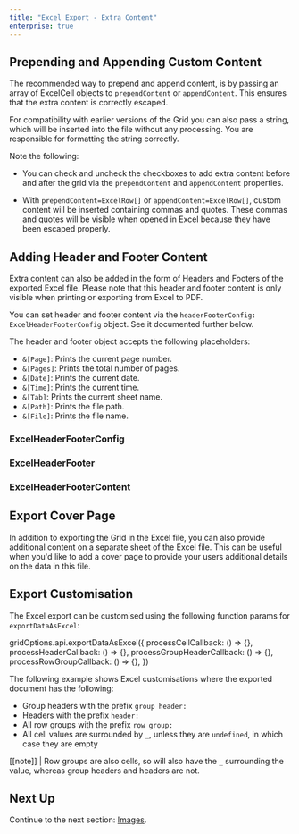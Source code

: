 ```yaml
---
title: "Excel Export - Extra Content"
enterprise: true
---
```


## Prepending and Appending Custom Content

The recommended way to prepend and append content, is by passing an array of ExcelCell objects to `prependContent` or `appendContent`. This ensures that the extra content is correctly escaped.

For compatibility with earlier versions of the Grid you can also pass a string, which will be inserted into the file without any processing. You are responsible for formatting the string correctly.

Note the following:

- You can check and uncheck the checkboxes to add extra content before and after the grid via the `prependContent` and `appendContent` properties.

- With `prependContent=ExcelRow[]` or `appendContent=ExcelRow[]`, custom content will be inserted containing commas and quotes. These commas and quotes will be visible when opened in Excel because they have been escaped properly.
  
<grid-example title='Excel Export - Prepend and Append Content' name='excel-export-prepend-append' type='generated' options='{ "enterprise": true, "modules": ["clientside", "excel", "menu"], "exampleHeight": 815 }'></grid-example>

## Adding Header and Footer Content

Extra content can also be added in the form of Headers and Footers of the exported Excel file. Please note that this header and footer content is only visible when printing or exporting from Excel to PDF.

You can set header and footer content via the `headerFooterConfig: ExcelHeaderFooterConfig` object. See it documented further below.

The header and footer object accepts the following placeholders: 

- `&[Page]`: Prints the current page number.
- `&[Pages]`: Prints the total number of pages.
- `&[Date]`: Prints the current date.
- `&[Time]`: Prints the current time.
- `&[Tab]`: Prints the current sheet name.
- `&[Path]`: Prints the file path.
- `&[File]`: Prints the file name.

<grid-example title='Excel Export - Custom Header and Footer' name='excel-export-header-footer' type='generated' options='{ "enterprise": true,"modules": ["clientside", "excel", "menu"], "exampleHeight": 815 }'></grid-example>

### ExcelHeaderFooterConfig
<interface-documentation interfaceName='ExcelHeaderFooterConfig'></interface-documentation>

### ExcelHeaderFooter
<interface-documentation interfaceName='ExcelHeaderFooter'></interface-documentation>

### ExcelHeaderFooterContent
<interface-documentation interfaceName='ExcelHeaderFooterContent' overrideSrc='excel-export-api/resources/excel-api.json'></interface-documentation>

## Export Cover Page

In addition to exporting the Grid in the Excel file, you can also provide additional content on a separate sheet of the Excel file. This can be useful when you'd like to add a cover page to provide your users additional details on the data in this file.

<grid-example title='Excel Export - Cover Page' name='excel-export-cover-page' type='generated' options='{ "enterprise": true, "modules": ["clientside", "csv", "excel", "menu", "setfilter"]}'></grid-example>

## Export Customisation

The Excel export can be customised using the following function params for `exportDataAsExcel`:

<snippet>
gridOptions.api.exportDataAsExcel({
    processCellCallback: () => {},
    processHeaderCallback: () => {},
    processGroupHeaderCallback: () => {},
    processRowGroupCallback: () => {},
})
</snippet>

<api-documentation source='grid-api/api.json' config='{"isApi": true}' section='export' names='["exportDataAsExcel"]'></api-documentation>

<interface-documentation interfaceName='ExcelExportParams' names='["exportDataAsExcel", "processGroupHeaderCallback", "processHeaderCallback", "processRowGroupCallback", "processCellCallback"]' ></interface-documentation>

The following example shows Excel customisations where the exported document has the following:

* Group headers with the prefix `group header: `
* Headers with the prefix `header: `
* All row groups with the prefix `row group: `
* All cell values are surrounded by `_`, unless they are `undefined`, in which case they are empty

[[note]]
| Row groups are also cells, so will also have the `_` surrounding the value, whereas group headers and headers are not.

<grid-example title='Excel Export - Customisation' name='excel-export-customisation' type='generated' options='{ "enterprise": true, "modules": ["clientside", "rowgrouping", "csv", "excel", "menu", "setfilter"]}'></grid-example>

## Next Up

Continue to the next section: [Images](../excel-export-images/).